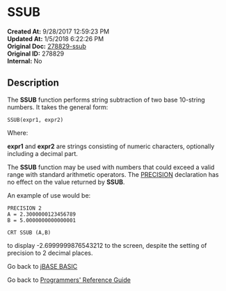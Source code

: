 # SSUB

**Created At:** 9/28/2017 12:59:23 PM  
**Updated At:** 1/5/2018 6:22:26 PM  
**Original Doc:** [278829-ssub](https://docs.jbase.com/36868-jbase-basic/278829-ssub)  
**Original ID:** 278829  
**Internal:** No  

## Description

The **SSUB** function performs string subtraction of two base 10-string numbers. It takes the general form:

```
SSUB(expr1, expr2)
```

Where:

**expr1** and **expr2** are strings consisting of numeric characters, optionally including a decimal part.

The **SSUB** function may be used with numbers that could exceed a valid range with standard arithmetic operators. The [PRECISION](./../precision) declaration has no effect on the value returned by **SSUB**.

An example of use would be:

```
PRECISION 2
A = 2.3000000123456789
B = 5.0000000000000001

CRT SSUB (A,B)
```

to display -2.6999999876543212 to the screen, despite the setting of precision to 2 decimal places.

Go back to [jBASE BASIC](./../README.md)

Go back to [Programmers' Reference Guide](./../../reference-guides/jbc/README.md)

  
<PageFooter />
